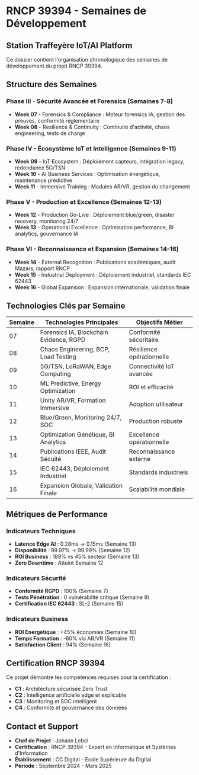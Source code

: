 # RNCP 39394 - Semaines de Développement
## Station Traffeyère IoT/AI Platform

Ce dossier contient l'organisation chronologique des semaines de développement du projet RNCP 39394.

## Structure des Semaines

### Phase III - Sécurité Avancée et Forensics (Semaines 7-8)
- **Week 07** - Forensics & Compliance : Moteur forensics IA, gestion des preuves, conformité réglementaire
- **Week 08** - Resilience & Continuity : Continuité d'activité, chaos engineering, tests de charge

### Phase IV - Écosystème IoT et Intelligence (Semaines 9-11)
- **Week 09** - IoT Ecosystem : Déploiement capteurs, intégration legacy, redondance 5G/TSN
- **Week 10** - AI Business Services : Optimisation énergétique, maintenance prédictive
- **Week 11** - Immersive Training : Modules AR/VR, gestion du changement

### Phase V - Production et Excellence (Semaines 12-13)
- **Week 12** - Production Go-Live : Déploiement blue/green, disaster recovery, monitoring 24/7
- **Week 13** - Operational Excellence : Optimisation performance, BI analytics, gouvernance IA

### Phase VI - Reconnaissance et Expansion (Semaines 14-16)
- **Week 14** - External Recognition : Publications académiques, audit Mazars, rapport RNCP
- **Week 15** - Industrial Deployment : Déploiement industriel, standards IEC 62443
- **Week 16** - Global Expansion : Expansion internationale, validation finale

## Technologies Clés par Semaine

| Semaine | Technologies Principales | Objectifs Métier |
|---------|-------------------------|------------------|
| 07 | Forensics IA, Blockchain Evidence, RGPD | Conformité sécuritaire |
| 08 | Chaos Engineering, BCP, Load Testing | Résilience opérationnelle |
| 09 | 5G/TSN, LoRaWAN, Edge Computing | Connectivité IoT avancée |
| 10 | ML Predictive, Energy Optimization | ROI et efficacité |
| 11 | Unity AR/VR, Formation Immersive | Adoption utilisateur |
| 12 | Blue/Green, Monitoring 24/7, SOC | Production robuste |
| 13 | Optimization Génétique, BI Analytics | Excellence opérationnelle |
| 14 | Publications IEEE, Audit Sécuité | Reconnaissance externe |
| 15 | IEC 62443, Déploiement Industriel | Standards industriels |
| 16 | Expansion Globale, Validation Finale | Scalabilité mondiale |

## Métriques de Performance

### Indicateurs Techniques
- **Latence Edge AI** : 0.28ms → 0.15ms (Semaine 13)
- **Disponibilité** : 99.97% → 99.99% (Semaine 12)
- **ROI Business** : 189% vs 45% secteur (Semaine 13)
- **Zero Downtime** : Atteint Semaine 12

### Indicateurs Sécurité
- **Conformité RGPD** : 100% (Semaine 7)
- **Tests Pénétration** : 0 vulnérabilité critique (Semaine 9)
- **Certification IEC 62443** : SL-2 (Semaine 15)

### Indicateurs Business
- **ROI Énergétique** : +45% économies (Semaine 10)
- **Temps Formation** : -60% via AR/VR (Semaine 11)
- **Satisfaction Client** : 94% (Semaine 16)

## Certification RNCP 39394

Ce projet démontre les compétences requises pour la certification :
- **C1** : Architecture sécurisée Zero Trust
- **C2** : Intelligence artificielle edge et explicable
- **C3** : Monitoring et SOC intelligent
- **C4** : Conformité et gouvernance des données

## Contact et Support

- **Chef de Projet** : Johann Lebel
- **Certification** : RNCP 39394 - Expert en Informatique et Systèmes d'Information
- **Établissement** : CC Digital - Ecole Supérieure du Digital
- **Période** : Septembre 2024 - Mars 2025